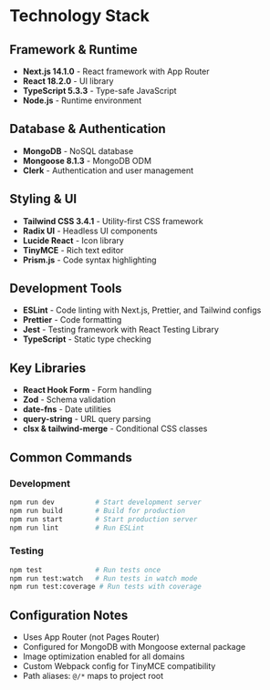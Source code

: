 # Technology Stack

## Framework & Runtime
- **Next.js 14.1.0** - React framework with App Router
- **React 18.2.0** - UI library
- **TypeScript 5.3.3** - Type-safe JavaScript
- **Node.js** - Runtime environment

## Database & Authentication
- **MongoDB** - NoSQL database
- **Mongoose 8.1.3** - MongoDB ODM
- **Clerk** - Authentication and user management

## Styling & UI
- **Tailwind CSS 3.4.1** - Utility-first CSS framework
- **Radix UI** - Headless UI components
- **Lucide React** - Icon library
- **TinyMCE** - Rich text editor
- **Prism.js** - Code syntax highlighting

## Development Tools
- **ESLint** - Code linting with Next.js, Prettier, and Tailwind configs
- **Prettier** - Code formatting
- **Jest** - Testing framework with React Testing Library
- **TypeScript** - Static type checking

## Key Libraries
- **React Hook Form** - Form handling
- **Zod** - Schema validation
- **date-fns** - Date utilities
- **query-string** - URL query parsing
- **clsx & tailwind-merge** - Conditional CSS classes

## Common Commands

### Development
```bash
npm run dev          # Start development server
npm run build        # Build for production
npm run start        # Start production server
npm run lint         # Run ESLint
```

### Testing
```bash
npm test             # Run tests once
npm run test:watch   # Run tests in watch mode
npm run test:coverage # Run tests with coverage
```

## Configuration Notes
- Uses App Router (not Pages Router)
- Configured for MongoDB with Mongoose external package
- Image optimization enabled for all domains
- Custom Webpack config for TinyMCE compatibility
- Path aliases: `@/*` maps to project root